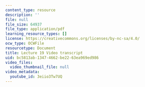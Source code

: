 ```yaml
---
content_type: resource
description: ''
file: null
file_size: 64937
file_type: application/pdf
learning_resource_types: []
license: https://creativecommons.org/licenses/by-nc-sa/4.0/
ocw_type: OCWFile
resourcetype: Document
title: Lecture 19 Video transcript
uid: bc5813ab-1347-4662-be22-63ea969ed986
video_files:
  video_thumbnail_file: null
video_metadata:
  youtube_id: 3eiio3Tw7UQ
---
```

